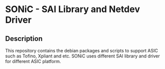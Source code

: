 # SONiC - SAI Library and Netdev Driver

## Description
This repository contains the debian packages and scripts to support ASIC such as Tofino, Xpliant and etc. SONiC uses different SAI library and driver for different ASIC platform.

